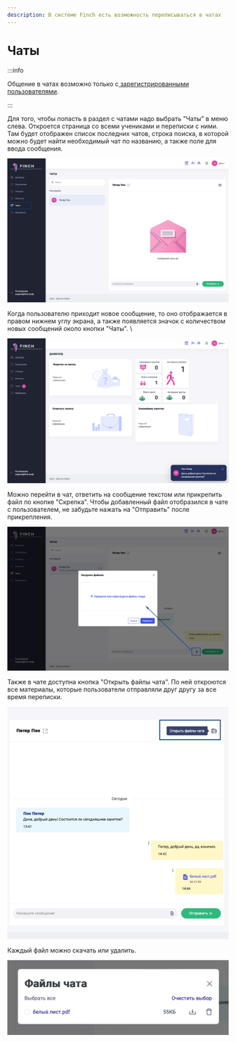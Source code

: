 ```yaml
---
description: В системе Finch есть возможность переписываться в чатах
---
```


# Чаты

:::info

Общение в чатах возможно только с[ зарегистрированными пользователями](../rekomendacii/ssylka-registraciya-uchenika.md).

:::

Для того, чтобы попасть в раздел с чатами надо выбрать "Чаты" в меню слева. Откроется страница со всеми учениками и переписки с ними. Там будет отображен список последних чатов, строка поиска, в которой можно будет найти необходимый чат по названию, а также поле для ввода сообщения.

![](<../.gitbook/assets/image (70).png>)

Когда пользователю приходит новое сообщение, то оно отображается в правом нижнем углу экрана, а также появляется значок с количеством новых сообщений около кнопки "Чаты". \


![](<../.gitbook/assets/image (71).png>)

Можно перейти в чат, ответить на сообщение текстом или прикрепить файл по кнопке "Скрепка". Чтобы добавленный файл отобразился в чате с пользователем, не забудьте нажать на "Отправить" после прикрепления.

![](<../.gitbook/assets/image (72).png>)

Также в чате доступна кнопка "Открыть файлы чата". По ней откроются все материалы, которые пользователи отправляли друг другу за все время переписки.

![](<../.gitbook/assets/image (73).png>)

Каждый файл можно скачать или удалить.

![](<../.gitbook/assets/image (74).png>)
